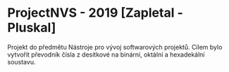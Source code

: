 # ProjectNVS - 2019 [Zapletal - Pluskal]
Projekt do předmětu Nástroje pro vývoj softwarových projektů.
Cílem bylo vytvořit převodník čísla z desítkové na binární, oktální a hexadekální soustavu.
